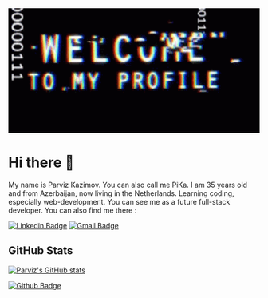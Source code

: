 <img src="https://github.com/PiKa-86/PiKa-86/blob/main/welcome.gif" width = 100%; height = "250px">

# Hi there 👋

My name is Parviz Kazimov. You can also call me PiKa. I am 35 years old and from Azerbaijan, now living in the Netherlands. Learning coding, especially web-development. You can see me as a future full-stack developer. You can also find me there :

 [![Linkedin Badge](https://img.shields.io/badge/-Parviz-blue?style=flat-square&logo=Linkedin&logoColor=white&link=https://www.linkedin.com/in/parviz-1986/)](https://www.linkedin.com/in/parviz-1986/) [![Gmail Badge](https://img.shields.io/badge/-parvizkazimov1986@gmail.com-c14438?style=flat-square&logo=Gmail&logoColor=white&link=mailto:parvizkazimov1986@gmail.com)](mailto:parvizkazimov1986@gmail.com)
 

## GitHub Stats

[![Parviz's GitHub stats](https://github-readme-stats.vercel.app/api?username=PiKa-86&show_icons=true&theme=tokyonight)](https://github.com/PiKa-86/github-readme-stats)

[![Github Badge](https://img.shields.io/badge/Parviz-%2312100E.svg?&style=for-the-badge&logo=Github&logoColor=white"&link=https://github.com/PiKa-86)](https://github.com/PiKa-86)
<!--
**PiKa-86/PiKa-86** is a ✨ _special_ ✨ repository because its `README.md` (this file) appears on your GitHub profile.

Here are some ideas to get you started:

- 🔭 I’m currently working on ...
- 🌱 I’m currently learning ...
- 👯 I’m looking to collaborate on ...
- 🤔 I’m looking for help with ...
- 💬 Ask me about ...
- 📫 How to reach me: ...
- 😄 Pronouns: ...
- ⚡ Fun fact: ...
-->
